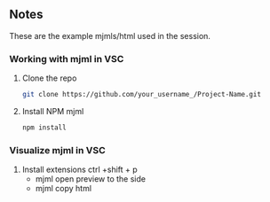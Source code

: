 ## Notes

These are the example mjmls/html used in the session. 

### Working with mjml in VSC

1. Clone the repo
   ```sh
   git clone https://github.com/your_username_/Project-Name.git
   ```
2. Install NPM mjml
   ```sh
   npm install
   ```

### Visualize mjml in VSC


1. Install extensions ctrl +shift + p 
   * mjml open preview to the side
   * mjml copy html


